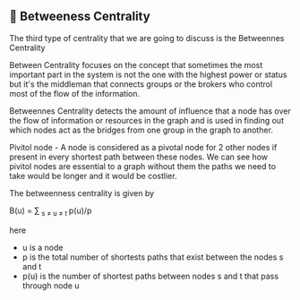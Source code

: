 ## :hibiscus: Betweeness Centrality    

The third type of centrality that we are going to discuss is the Betweennes Centrality


Between Centrality focuses on the concept that sometimes the most important part in the system is not the one with the highest power or status but it's the middleman that connects groups or the brokers who control most of the flow of the information.

Betweennes Centrality detects the amount of influence that a node has over the flow of information or resources in the graph and is used in finding out which nodes act as the bridges from one group in the graph to another.

Pivitol node - A node is considered as a pivotal node for 2 other nodes if present in every shortest path between these nodes. We can see how pivitol nodes are essential to a graph without them the paths we need to take would be longer and it would be costlier.

The betweenness centrality is given by 

B(u) = ∑ <sub> s ≠ u ≠ t </sub> p(u)/p

here

- u is a node
- p is the total number of shortests paths that exist between the nodes s and t 
- p(u) is the number of shortest paths between nodes s and t that pass through node u

   



